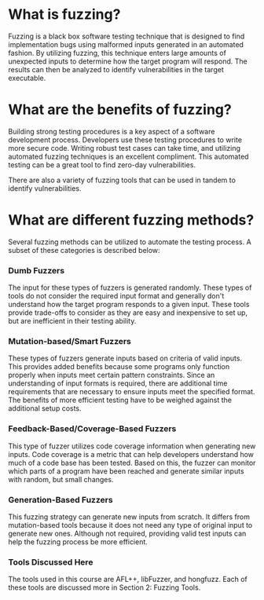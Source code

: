 # What is fuzzing?

Fuzzing is a black box software testing technique that is designed to find implementation bugs using malformed inputs generated in an automated fashion. By utilizing fuzzing,  this technique enters large amounts of unexpected inputs to determine how the target program will respond. The results can then be analyzed to identify vulnerabilities in the target executable.  


# What are the benefits of fuzzing?

Building strong testing procedures is a key aspect of a software development process. Developers use these testing procedures to write more secure code. Writing robust test cases can take time, and utilizing automated fuzzing techniques is an excellent compliment. This automated testing can be a great tool to find zero-day vulnerabilities.

There are also a variety of fuzzing tools that can be used in tandem to identify vulnerabilities.

# What are different fuzzing methods?

Several fuzzing methods can be utilized to automate the testing process. A subset of these categories is described below:

### Dumb Fuzzers

The input for these types of fuzzers is generated randomly. These types of tools do not consider the required input format and generally don't understand how the target program responds to a given input. These tools provide trade-offs to consider as they are easy and inexpensive to set up, but are inefficient in their testing ability.


### Mutation-based/Smart Fuzzers

These types of fuzzers generate inputs based on criteria of valid inputs. This provides added benefits because some programs only function properly when inputs meet certain pattern constraints. Since an understanding of input formats is required, there are additional time requirements that are necessary to ensure inputs meet the specified format. The benefits of more efficient testing have to be weighed against the additional setup costs. 

### Feedback-Based/Coverage-Based Fuzzers

This type of fuzzer utilizes code coverage information when generating new inputs. Code coverage is a metric that can help developers understand how much of a code base has been tested. Based on this, the fuzzer can monitor which parts of a program have been reached and generate similar inputs with random, but small changes.


### Generation-Based Fuzzers

This fuzzing strategy can generate new inputs from scratch. It differs from mutation-based tools because it does not need any type of original input to generate new ones. Although not required, providing valid test inputs can help the fuzzing process be more efficient.


### Tools Discussed Here

The tools used in this course are AFL++, libFuzzer, and hongfuzz. Each of these tools are discussed more in Section 2: Fuzzing Tools.
